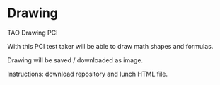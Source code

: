 # Drawing
TAO Drawing PCI

With this PCI test taker will be able to draw math shapes and formulas.

Drawing will be saved / downloaded as image.

Instructions: download repository and lunch HTML file.

